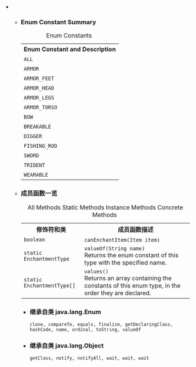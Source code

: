 <div class="summary">
<ul class="blockList">
<li class="blockList">
<!-- =========== ENUM CONSTANT SUMMARY =========== -->
<ul class="blockList">
<li class="blockList"><a name="enum.constant.summary">
<!--   -->
</a>
<h3>Enum Constant Summary</h3>
<table class="memberSummary" border="0" cellpadding="3" cellspacing="0" summary="Enum Constant Summary table, listing enum constants, and an explanation">
<caption><span>Enum Constants</span><span class="tabEnd"> </span></caption>
<tr>
<th class="colOne" scope="col">Enum Constant and Description</th>
</tr>
<tr class="altColor">
<td class="colOne"><code><span class="memberNameLink"><a >ALL</a></span></code> </td>
</tr>
<tr class="rowColor">
<td class="colOne"><code><span class="memberNameLink"><a >ARMOR</a></span></code> </td>
</tr>
<tr class="altColor">
<td class="colOne"><code><span class="memberNameLink"><a >ARMOR_FEET</a></span></code> </td>
</tr>
<tr class="rowColor">
<td class="colOne"><code><span class="memberNameLink"><a >ARMOR_HEAD</a></span></code> </td>
</tr>
<tr class="altColor">
<td class="colOne"><code><span class="memberNameLink"><a >ARMOR_LEGS</a></span></code> </td>
</tr>
<tr class="rowColor">
<td class="colOne"><code><span class="memberNameLink"><a >ARMOR_TORSO</a></span></code> </td>
</tr>
<tr class="altColor">
<td class="colOne"><code><span class="memberNameLink"><a >BOW</a></span></code> </td>
</tr>
<tr class="rowColor">
<td class="colOne"><code><span class="memberNameLink"><a >BREAKABLE</a></span></code> </td>
</tr>
<tr class="altColor">
<td class="colOne"><code><span class="memberNameLink"><a >DIGGER</a></span></code> </td>
</tr>
<tr class="rowColor">
<td class="colOne"><code><span class="memberNameLink"><a >FISHING_ROD</a></span></code> </td>
</tr>
<tr class="altColor">
<td class="colOne"><code><span class="memberNameLink"><a >SWORD</a></span></code> </td>
</tr>
<tr class="rowColor">
<td class="colOne"><code><span class="memberNameLink"><a >TRIDENT</a></span></code> </td>
</tr>
<tr class="altColor">
<td class="colOne"><code><span class="memberNameLink"><a >WEARABLE</a></span></code> </td>
</tr>
</table>
</li>
</ul>
<!-- ========== METHOD SUMMARY =========== -->
<ul class="blockList">
<li class="blockList"><a name="method.summary">
<!--   -->
</a>
<h3>成员函数一览</h3>
<table class="memberSummary" border="0" cellpadding="3" cellspacing="0" summary="Method Summary table, listing methods, and an explanation">
<caption><span id="t0" class="activeTableTab"><span>All Methods</span><span class="tabEnd"> </span></span><span id="t1" class="tableTab"><span><a >Static Methods</a></span><span class="tabEnd"> </span></span><span id="t2" class="tableTab"><span><a >Instance Methods</a></span><span class="tabEnd"> </span></span><span id="t4" class="tableTab"><span><a >Concrete Methods</a></span><span class="tabEnd"> </span></span></caption>
<tr>
<th>修饰符和类</th>
<th>成员函数描述</th>
</tr>
<tr id="i0" class="altColor">
<td class="colFirst"><code>boolean</code></td>
<td class="colLast"><code><span class="memberNameLink"><a >canEnchantItem</a></span>(<a  title="class in cn.nukkit.item">Item</a> item)</code> </td>
</tr>
<tr id="i1" class="rowColor">
<td class="colFirst"><code>static <a  title="enum in cn.nukkit.item.enchantment">EnchantmentType</a></code></td>
<td class="colLast"><code><span class="memberNameLink"><a >valueOf</a></span>(<a  title="class or interface in java.lang">String</a> name)</code>
<div class="block">Returns the enum constant of this type with the specified name.</div>
</td>
</tr>
<tr id="i2" class="altColor">
<td class="colFirst"><code>static <a  title="enum in cn.nukkit.item.enchantment">EnchantmentType</a>[]</code></td>
<td class="colLast"><code><span class="memberNameLink"><a >values</a></span>()</code>
<div class="block">Returns an array containing the constants of this enum type, in
the order they are declared.</div>
</td>
</tr>
</table>
<ul class="blockList">
<li class="blockList"><a name="methods.inherited.from.class.java.lang.Enum">
<!--   -->
</a>
<h3>继承自类 java.lang.<a  title="class or interface in java.lang">Enum</a></h3>
<code><a  title="class or interface in java.lang">clone</a>, <a  title="class or interface in java.lang">compareTo</a>, <a  title="class or interface in java.lang">equals</a>, <a  title="class or interface in java.lang">finalize</a>, <a  title="class or interface in java.lang">getDeclaringClass</a>, <a  title="class or interface in java.lang">hashCode</a>, <a  title="class or interface in java.lang">name</a>, <a  title="class or interface in java.lang">ordinal</a>, <a  title="class or interface in java.lang">toString</a>, <a  title="class or interface in java.lang">valueOf</a></code></li>
</ul>
<ul class="blockList">
<li class="blockList"><a name="methods.inherited.from.class.java.lang.Object">
<!--   -->
</a>
<h3>继承自类 java.lang.<a  title="class or interface in java.lang">Object</a></h3>
<code><a  title="class or interface in java.lang">getClass</a>, <a  title="class or interface in java.lang">notify</a>, <a  title="class or interface in java.lang">notifyAll</a>, <a  title="class or interface in java.lang">wait</a>, <a  title="class or interface in java.lang">wait</a>, <a  title="class or interface in java.lang">wait</a></code></li>
</ul>
</li>
</ul>
</li>
</ul>
</div>
